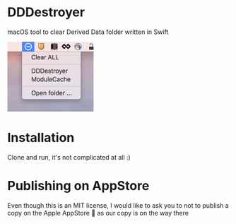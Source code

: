 # DDDestroyer
macOS tool to clear Derived Data folder written in Swift

![Screenshot](/screenshot-menu.png?raw=true "Screenshot")

# Installation
Clone and run, it's not complicated at all :)

# Publishing on AppStore
Even though this is an MIT license, I would like to ask you to not to publish a copy on the Apple AppStore 🍏 as our copy is on the way there
